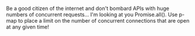 Be a good citizen of the internet and don't bombard APIs with huge numbers of concurrent requests... I'm looking at you Promise.all(). Use p-map to place a limit on the number of concurrent connections that are open at any given time!
